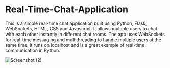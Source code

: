  # Real-Time-Chat-Application
This is a simple real-time chat application built using Python, Flask, WebSockets, HTML, CSS and Javascript. It allows multiple users to chat with each other instantly in different chat rooms. The app uses WebSockets for real-time messaging and multithreading to handle multiple users at the same time. It runs on localhost and is a great example of real-time communication in Python.


![Screenshot (2)](https://github.com/user-attachments/assets/919c97ed-6502-4bdc-bbe2-47132ece4fe7)
